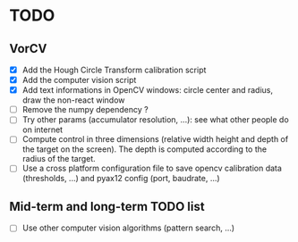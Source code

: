 # TODO

## VorCV

- [x] Add the Hough Circle Transform calibration script
- [x] Add the computer vision script
- [x] Add text informations in OpenCV windows: circle center and radius, draw
      the non-react window
- [ ] Remove the numpy dependency ?
- [ ] Try other params (accumulator resolution, ...): see what other people do
      on internet
- [ ] Compute control in three dimensions (relative width height and depth of
      the target on the screen). The depth is computed according to the radius
      of the target.
- [ ] Use a cross platform configuration file to save opencv calibration data
      (thresholds, ...) and pyax12 config (port, baudrate, ...)

## Mid-term and long-term TODO list

- [ ] Use other computer vision algorithms (pattern search, ...)

